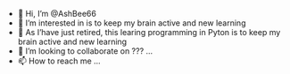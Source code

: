 - 👋 Hi, I’m @AshBee66
- 👀 I’m interested in is to keep my brain active and new learning 
- 🌱 As I’have just retired, this learing programming in Pyton is to keep my brain active and new learning
- 💞️ I’m looking to collaborate on ???  ...
- 📫 How to reach me ...

<!---
AshBee66/AshBee66 is a ✨ special ✨ repository because its `README.md` (this file) appears on your GitHub profile.
You can click the Preview link to take a look at your changes.
--->
